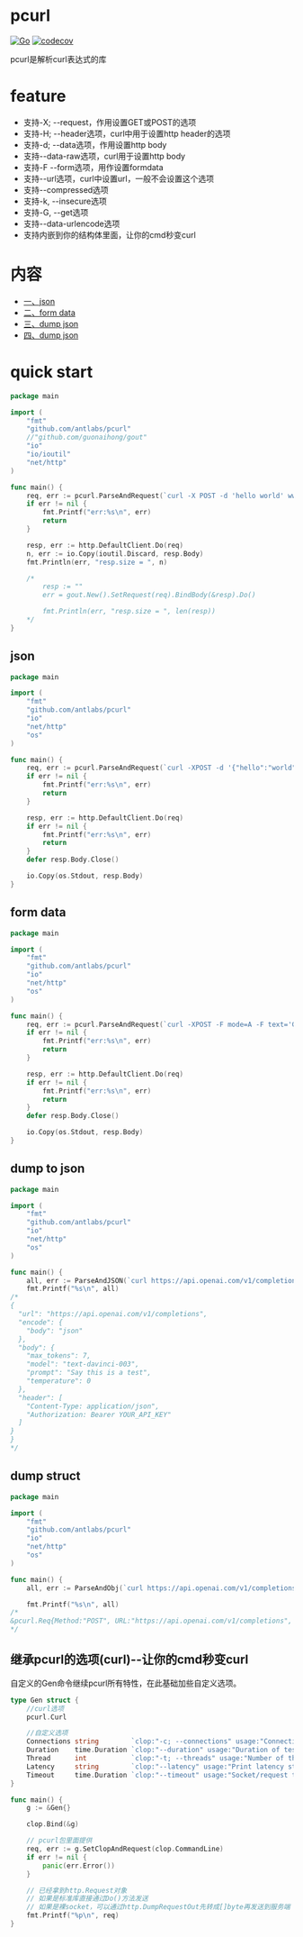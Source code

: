 # pcurl
[![Go](https://github.com/antlabs/pcurl/workflows/Go/badge.svg)](https://github.com/antlabs/pcurl/actions)
[![codecov](https://codecov.io/gh/antlabs/pcurl/branch/master/graph/badge.svg)](https://codecov.io/gh/antlabs/pcurl)

pcurl是解析curl表达式的库

# feature
* 支持-X; --request，作用设置GET或POST的选项
* 支持-H; --header选项，curl中用于设置http header的选项
* 支持-d; --data选项，作用设置http body
* 支持--data-raw选项，curl用于设置http body
* 支持-F --form选项，用作设置formdata
* 支持--url选项，curl中设置url，一般不会设置这个选项
* 支持--compressed选项
* 支持-k, --insecure选项
* 支持-G, --get选项
* 支持--data-urlencode选项
* 支持内嵌到你的结构体里面，让你的cmd秒变curl

# 内容
- [一、json](#json)
- [二、form data](#form-data)
- [三、dump json](#dump-json)
- [四、dump json](#dump-struct)
# quick start
```go
package main

import (
    "fmt"
    "github.com/antlabs/pcurl"
    //"github.com/guonaihong/gout"
    "io"
    "io/ioutil"
    "net/http"
)

func main() {
    req, err := pcurl.ParseAndRequest(`curl -X POST -d 'hello world' www.qq.com`)
    if err != nil {
        fmt.Printf("err:%s\n", err)
        return
    }

    resp, err := http.DefaultClient.Do(req)
    n, err := io.Copy(ioutil.Discard, resp.Body)
    fmt.Println(err, "resp.size = ", n)

    /*
        resp := ""
        err = gout.New().SetRequest(req).BindBody(&resp).Do()

        fmt.Println(err, "resp.size = ", len(resp))
    */
}

```
## json
```go
package main

import (
    "fmt"
    "github.com/antlabs/pcurl"
    "io"
    "net/http"
    "os"
)

func main() {
    req, err := pcurl.ParseAndRequest(`curl -XPOST -d '{"hello":"world"}' 127.0.0.1:1234`)
    if err != nil {
        fmt.Printf("err:%s\n", err)
        return
    }   

    resp, err := http.DefaultClient.Do(req)
    if err != nil {
        fmt.Printf("err:%s\n", err)
        return
    }   
    defer resp.Body.Close()

    io.Copy(os.Stdout, resp.Body)
}

```

## form data
```go
package main

import (
    "fmt"
    "github.com/antlabs/pcurl"
    "io"
    "net/http"
    "os"
)

func main() {
    req, err := pcurl.ParseAndRequest(`curl -XPOST -F mode=A -F text='Good morning' 127.0.0.1:1234`)
    if err != nil {
        fmt.Printf("err:%s\n", err)
        return
    }   

    resp, err := http.DefaultClient.Do(req)
    if err != nil {
        fmt.Printf("err:%s\n", err)
        return
    }   
    defer resp.Body.Close()

    io.Copy(os.Stdout, resp.Body)
}

```
## dump to json
```go
package main

import (
    "fmt"
    "github.com/antlabs/pcurl"
    "io"
    "net/http"
    "os"
)

func main() {
    all, err := ParseAndJSON(`curl https://api.openai.com/v1/completions -H 'Content-Type: application/json' -H 'Authorization: Bearer YOUR_API_KEY' -d '{ "model": "text-davinci-003", "prompt": "Say this is a test", "max_tokens": 7, "temperature": 0 }'`)
	fmt.Printf("%s\n", all)
/*
{
  "url": "https://api.openai.com/v1/completions",
  "encode": {
    "body": "json"
  },
  "body": {
    "max_tokens": 7,
    "model": "text-davinci-003",
    "prompt": "Say this is a test",
    "temperature": 0
  },
  "header": [
    "Content-Type: application/json",
    "Authorization: Bearer YOUR_API_KEY"
  ]
}
}
*/
```
## dump struct 
```go
package main

import (
    "fmt"
    "github.com/antlabs/pcurl"
    "io"
    "net/http"
    "os"
)

func main() {
    all, err := ParseAndObj(`curl https://api.openai.com/v1/completions -H 'Content-Type: application/json' -H 'Authorization: Bearer YOUR_API_KEY' -d '{ "model": "text-davinci-003", "prompt": "Say this is a test", "max_tokens": 7, "temperature": 0 }'`)

	fmt.Printf("%s\n", all)
/*
&pcurl.Req{Method:"POST", URL:"https://api.openai.com/v1/completions", Encode:pcurl.Encode{Body:"json"}, Body:map[string]interface {}{"max_tokens":7, "model":"text-davinci-003", "prompt":"Say this is a test", "temperature":0}, Header:[]string{"Content-Type: application/json", "Authorization: Bearer YOUR_API_KEY"}}
*/
```
## 继承pcurl的选项(curl)--让你的cmd秒变curl
自定义的Gen命令继续pcurl所有特性，在此基础加些自定义选项。
```go
type Gen struct {
    //curl选项
	pcurl.Curl

    //自定义选项
	Connections string        `clop:"-c; --connections" usage:"Connections to keep open"`
	Duration    time.Duration `clop:"--duration" usage:"Duration of test"`
	Thread      int           `clop:"-t; --threads" usage:"Number of threads to use"`
	Latency     string        `clop:"--latency" usage:"Print latency statistics"`
	Timeout     time.Duration `clop:"--timeout" usage:"Socket/request timeout"`
}

func main() {
	g := &Gen{}

	clop.Bind(&g)

    // pcurl包里面提供
	req, err := g.SetClopAndRequest(clop.CommandLine)
	if err != nil {
		panic(err.Error())
	}

    // 已经拿到http.Request对象
    // 如果是标准库直接通过Do()方法发送
    // 如果是裸socket，可以通过http.DumpRequestOut先转成[]byte再发送到服务端
    fmt.Printf("%p\n", req)
}

```
